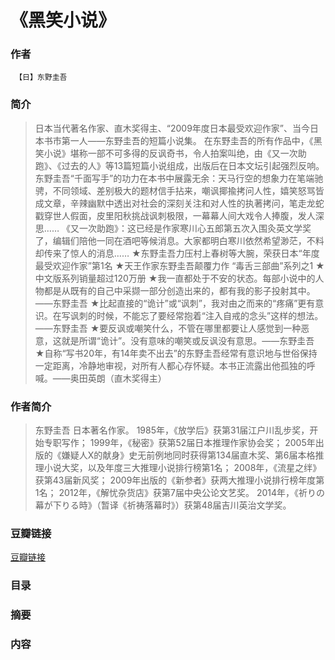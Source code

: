 《黑笑小说》
=======================

### 作者
     【日】东野圭吾

### 简介
> 日本当代著名作家、直木奖得主、“2009年度日本最受欢迎作家”、当今日本书市第一人——东野圭吾的短篇小说集。
在东野圭吾的所有作品中，《黑笑小说》堪称一部不可多得的反讽奇书，令人拍案叫绝，由《又一次助跑》、《过去的人》等13篇短篇小说组成，出版后在日本文坛引起强烈反响。
东野圭吾“千面写手”的功力在本书中展露无余：天马行空的想象力在笔端驰骋，不同领域、差别极大的题材信手拈来，嘲讽揶揄拷问人性，嬉笑怒骂皆成文章，辛辣幽默中透出对社会的深刻关注和对人性的执著拷问，笔走龙蛇戳穿世人假面，皮里阳秋挑战讽刺极限，一幕幕人间大戏令人捧腹，发人深思……
《又一次助跑》：这已经是作家寒川心五郎第五次入围灸英文学奖了，编辑们陪他一同在酒吧等候消息。大家都明白寒川依然希望渺茫，不料却传来了惊人的消息……
★东野圭吾力压村上春树等大腕，荣获日本“年度最受欢迎作家”第1名
★天王作家东野圭吾颠覆力作 “毒舌三部曲”系列之1
★中文版系列销量超过120万册
★我一直都处于不安的状态。每部小说中的人物都是从既有的自己中采撷一部分创造出来的，都有我的影子投射其中。——东野圭吾
★比起直接的“诡计”或“讽刺”，我对由之而来的“疼痛”更有意识。在写讽刺的时候，不能忘了要经常抱着“注入自戒的念头”这样的想法。——东野圭吾
★要反讽或嘲笑什么，不管在哪里都要让人感觉到一种恶意，这就是所谓“诡计”。没有意味的嘲笑或反讽没有意思。——东野圭吾
★自称“写书20年，有14年卖不出去”的东野圭吾经常有意识地与世俗保持一定距离，冷静地审视，对所有人都心存怀疑。本书正流露出他孤独的呼喊。——奥田英朗（直木奖得主）

### 作者简介
> 东野圭吾
日本著名作家。
1985年，《放学后》获第31届江户川乱步奖，开始专职写作；
1999年，《秘密》获第52届日本推理作家协会奖；
2005年出版的《嫌疑人X的献身》史无前例地同时获得第134届直木奖、第6届本格推理小说大奖，以及年度三大推理小说排行榜第1名；
2008年，《流星之绊》获第43届新风奖；
2009年出版的《新参者》获两大推理小说排行榜年度第1名；
2012年，《解忧杂货店》获第7届中央公论文艺奖。
2014年，《祈りの幕が下りる時》（暂译《祈祷落幕时》）获第48届吉川英治文学奖。

### 豆瓣链接
  [豆瓣链接](https://book.douban.com/subject/4213995/)

### 目录


### 摘要 


### 内容
